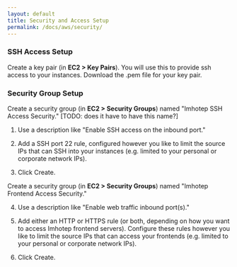 ```yaml
---
layout: default
title: Security and Access Setup
permalink: /docs/aws/security/
---
```


### SSH Access Setup

Create a key pair (in **EC2 > Key Pairs**). You will use this to provide ssh access to your instances. Download the .pem file for your key pair.

### Security Group Setup

Create a security group (in **EC2 > Security Groups**) named "Imhotep SSH Access Security." [TODO: does it have to have this name?]

1. Use a description like "Enable SSH access on the inbound port."

2. Add a SSH port 22 rule, configured however you like to limit the source IPs that can SSH into your instances (e.g. limited to your personal or corporate network IPs).

3. Click Create.

Create a security group (in **EC2 > Security Groups**) named "Imhotep Frontend Access Security."

4. Use a description like "Enable web traffic inbound port(s)."

5. Add either an HTTP or HTTPS rule (or both, depending on how you want to access Imhotep frontend servers). Configure these rules however you like to limit the source IPs that can access your frontends (e.g. limited to your personal or corporate network IPs).

6. Click Create.
